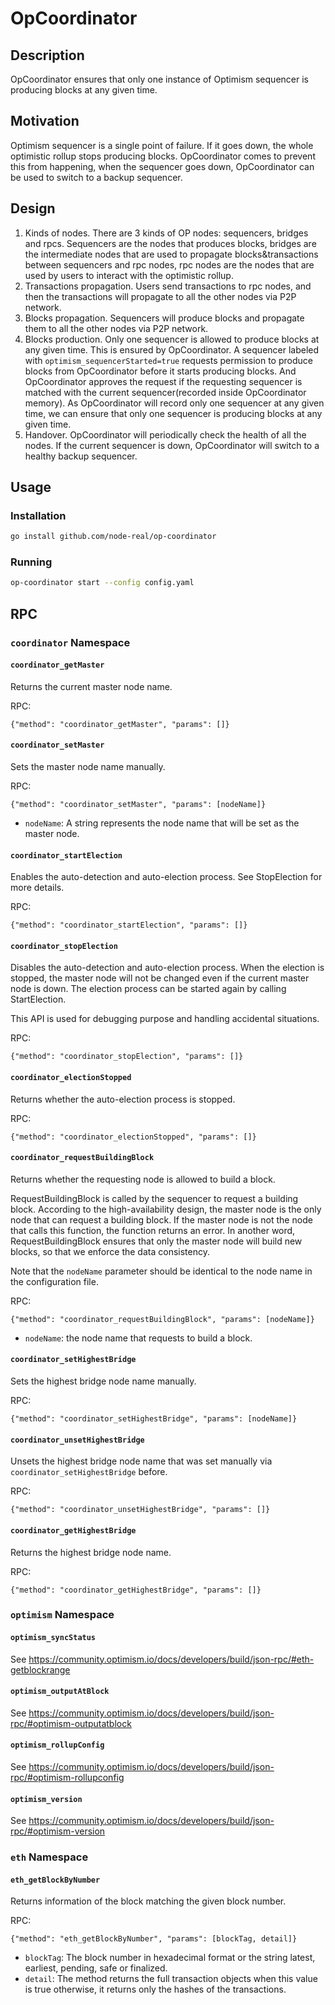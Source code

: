 # OpCoordinator

## Description

OpCoordinator ensures that only one instance of Optimism sequencer is producing blocks at any given time.

## Motivation

Optimism sequencer is a single point of failure. If it goes down, the whole optimistic rollup stops producing blocks.
OpCoordinator comes to prevent this from happening, when the sequencer goes down, OpCoordinator can be used to switch
to a backup sequencer.

## Design

1. Kinds of nodes. There are 3 kinds of OP nodes: sequencers, bridges and rpcs. Sequencers are the nodes that produces blocks, bridges
are the intermediate nodes that are used to propagate blocks&transactions between sequencers and rpc nodes, rpc nodes
are the nodes that are used by users to interact with the optimistic rollup.
2. Transactions propagation. Users send transactions to rpc nodes, and then the transactions will propagate to all the other nodes via P2P network.
3. Blocks propagation. Sequencers will produce blocks and propagate them to all the other nodes via P2P network.
4. Blocks production. Only one sequencer is allowed to produce blocks at any given time. This is ensured by OpCoordinator. A sequencer
labeled with `optimism_sequencerStarted=true` requests permission to produce blocks from OpCoordinator before it starts
producing blocks. And OpCoordinator approves the request if the requesting sequencer is matched with the current
sequencer(recorded inside OpCoordinator memory). As OpCoordinator will record only one sequencer at any given time, we
can ensure that only one sequencer is producing blocks at any given time.
5. Handover. OpCoordinator will periodically check the health of all the nodes. If the current sequencer is down,
OpCoordinator will switch to a healthy backup sequencer.

## Usage

### Installation

```bash
go install github.com/node-real/op-coordinator
```

### Running

```bash
op-coordinator start --config config.yaml
```

## RPC

### `coordinator` Namespace

#### `coordinator_getMaster`

Returns the current master node name.

RPC:

```
{"method": "coordinator_getMaster", "params": []}
```

#### `coordinator_setMaster`

Sets the master node name manually.

RPC:

```
{"method": "coordinator_setMaster", "params": [nodeName]}
```

- `nodeName`: A string represents the node name that will be set as the master node.

#### `coordinator_startElection`

Enables the auto-detection and auto-election process. See StopElection for more details.

RPC:

```
{"method": "coordinator_startElection", "params": []}
```

#### `coordinator_stopElection`

Disables the auto-detection and auto-election process. When the election is stopped, the master node
will not be changed even if the current master node is down. The election process can be started again by calling
StartElection.

This API is used for debugging purpose and handling accidental situations.

RPC:

```
{"method": "coordinator_stopElection", "params": []}
```

#### `coordinator_electionStopped`

Returns whether the auto-election process is stopped.

RPC:

```
{"method": "coordinator_electionStopped", "params": []}
```

#### `coordinator_requestBuildingBlock`

Returns whether the requesting node is allowed to build a block.

RequestBuildingBlock is called by the sequencer to request a building block. According to the high-availability
design, the master node is the only node that can request a building block. If the master node is not the node
that calls this function, the function returns an error. In another word, RequestBuildingBlock ensures that
only the master node will build new blocks, so that we enforce the data consistency.

Note that the `nodeName` parameter should be identical to the node name in the configuration file.

RPC:

```
{"method": "coordinator_requestBuildingBlock", "params": [nodeName]}
```

- `nodeName`: the node name that requests to build a block.

#### `coordinator_setHighestBridge`

Sets the highest bridge node name manually.

RPC:

```
{"method": "coordinator_setHighestBridge", "params": [nodeName]}
```

#### `coordinator_unsetHighestBridge`

Unsets the highest bridge node name that was set manually via `coordinator_setHighestBridge` before.

RPC:

```
{"method": "coordinator_unsetHighestBridge", "params": []}
```

#### `coordinator_getHighestBridge`

Returns the highest bridge node name.

RPC:

```
{"method": "coordinator_getHighestBridge", "params": []}
```

### `optimism` Namespace

#### `optimism_syncStatus`

See https://community.optimism.io/docs/developers/build/json-rpc/#eth-getblockrange

#### `optimism_outputAtBlock`

See https://community.optimism.io/docs/developers/build/json-rpc/#optimism-outputatblock

#### `optimism_rollupConfig`

See https://community.optimism.io/docs/developers/build/json-rpc/#optimism-rollupconfig

#### `optimism_version`

See https://community.optimism.io/docs/developers/build/json-rpc/#optimism-version

### `eth` Namespace

#### `eth_getBlockByNumber`

Returns information of the block matching the given block number.

RPC:

```
{"method": "eth_getBlockByNumber", "params": [blockTag, detail]}
```

- `blockTag`: The block number in hexadecimal format or the string latest, earliest, pending, safe or finalized.
- `detail`: The method returns the full transaction objects when this value is true otherwise, it returns only the hashes of the transactions.
